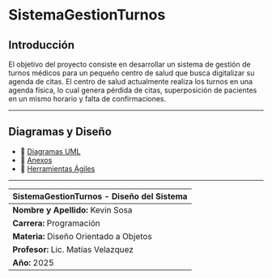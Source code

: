 # SistemaGestionTurnos

## Introducción

El objetivo del proyecto consiste en desarrollar un sistema de gestión de turnos médicos para un pequeño centro de salud que busca digitalizar su agenda de citas. El centro de salud actualmente realiza los turnos en una agenda física, lo cual genera pérdida de citas, superposición de pacientes en un mismo horario y falta de confirmaciones.

---

## Diagramas y Diseño

- 📁 [Diagramas UML](Archivos%20Actividad%202/Diagramas%20UML.md)
- 📄 [Anexos](anexos.md)
- 🔧 [Herramientas Ágiles](enlace-a-herramientas-agile)

---

| **SistemaGestionTurnos - Diseño del Sistema**   |
|-----------------------------|
| **Nombre y Apellido:** Kevin Sosa   |
| **Carrera:** Programación   |
| **Materia:** Diseño Orientado a Objetos |
| **Profesor:** Lic. Matías Velazquez |
| **Año:** 2025               |

